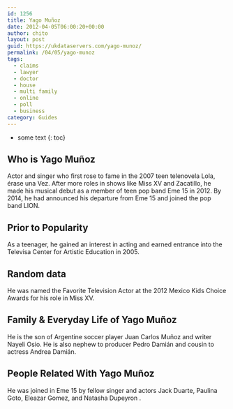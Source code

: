 ```yaml
---
id: 1256
title: Yago Muñoz
date: 2012-04-05T06:00:20+00:00
author: chito
layout: post
guid: https://ukdataservers.com/yago-munoz/
permalink: /04/05/yago-munoz
tags:
  - claims
  - lawyer
  - doctor
  - house
  - multi family
  - online
  - poll
  - business
category: Guides
---
```


* some text
{: toc}
          
          
## Who is  Yago Muñoz
                  
                  
                  
Actor and singer who first rose to fame in the 2007 teen telenovela Lola, érase una Vez. After more roles in shows like Miss XV and Zacatillo, he made his musical debut as a member of teen pop band Eme 15 in 2012. By 2014, he had announced his departure from Eme 15 and joined the pop band LION.
                  
                
                
                
## Prior to Popularity 
                  
                  
                  
As a teenager, he gained an interest in acting and earned entrance into the Televisa Center for Artistic Education in 2005.
                  
                
                
                
## Random data 
                  
                  
                  
He was named the Favorite Television Actor at the 2012 Mexico Kids Choice Awards for his role in Miss XV.
                  
                
                
                
## Family & Everyday Life of Yago Muñoz
                  
                  
                  
He is the son of Argentine soccer player Juan Carlos Muñoz and writer Nayeli Osio. He is also nephew to producer Pedro Damián and cousin to actress Andrea Damián.
                  
                
                
                
## People Related With  Yago Muñoz
                  
                  
                  
He was joined in Eme 15 by fellow singer and actors Jack Duarte, Paulina Goto, Eleazar Gomez, and Natasha Dupeyron .
                  
                
              
            
          
          
          
    
    
  
